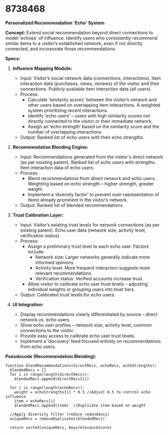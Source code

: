 # 8738468

**Personalized Recommendation 'Echo' System**

**Concept:** Extend social recommendation beyond direct connections to model 'echoes' of influence. Identify users who consistently recommend similar items to a visitor’s established network, even if not directly connected, and incorporate those recommendations.

**Specs:**

1.  **Influence Mapping Module:**
    *   Input: Visitor’s social network data (connections, interactions). Item interaction data (purchases, views, reviews) of the visitor and their connections. Publicly available item interaction data (all users).
    *   Process:
        *   Calculate ‘similarity scores’ between the visitor’s network and other users based on overlapping item interactions. A weighted system prioritizing recent interactions.
        *   Identify ‘echo users’ – users with high similarity scores *not* directly connected to the visitor or their immediate network.
        *   Assign an ‘echo strength’ based on the similarity score and the number of overlapping interactions.
    *   Output: Ranked list of echo users with their echo strengths.

2.  **Recommendation Blending Engine:**
    *   Input: Recommendations generated from the visitor's direct network (as per existing patent). Ranked list of echo users with strengths. Item interaction data of echo users.
    *   Process:
        *   Blend recommendations from direct network and echo users. Weighting based on echo strength – higher strength, greater weight.
        *   Implement a ‘diversity factor’ to prevent over-representation of items already prominent in the visitor’s network.
    *   Output: Ranked list of blended recommendations.

3.  **Trust Calibration Layer:**
    *   Input: Visitor’s existing trust levels for network connections (as per existing patent). Echo user data (network size, activity level, verification status).
    *   Process:
        *   Assign a preliminary trust level to each echo user. Factors include:
            *   Network size: Larger networks generally indicate more informed opinions.
            *   Activity level: More frequent interaction suggests more relevant recommendations.
            *   Verification status: Verified accounts increase trust.
        *   Allow visitor to calibrate echo user trust levels – adjusting individual weights or grouping users into trust tiers.
    *   Output: Calibrated trust levels for echo users.

4.  **UI Integration:**
    *   Display recommendations clearly differentiated by source – direct network vs. echo users.
    *   Show echo user profiles – network size, activity level, common connections to the visitor.
    *   Provide easy access to calibrate echo user trust levels.
    *   Implement a ‘discovery’ feed focused entirely on recommendations from echo users.

**Pseudocode (Recommendation Blending):**

```
function blendRecommendations(directRecs, echoRecs, echoStrengths):
  blendedRecs = []
  for i in range(length(directRecs)):
    blendedRecs.append(directRecs[i])

  for i in range(length(echoRecs)):
    weight = echoStrengths[i] * 0.5 //Adjust 0.5 to control echo influence
    item = echoRecs[i]
    blendedRecs.append(item)  //Duplicate item based on weight
    
  //Apply diversity filter (reduce redundancy)
  uniqueRecs = removeDuplicates(blendedRecs)
  
  return sorted(uniqueRecs, key=relevanceScore)
```